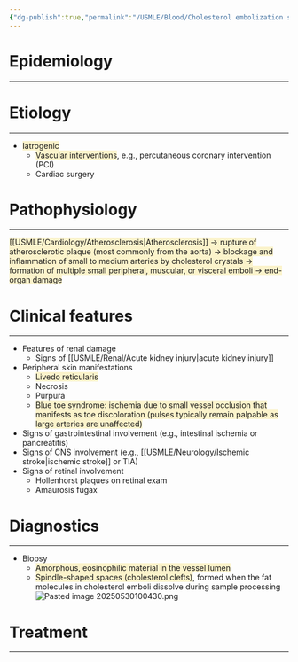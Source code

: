 ```yaml
---
{"dg-publish":true,"permalink":"/USMLE/Blood/Cholesterol embolization syndrome/"}
---
```


# Epidemiology
---


# Etiology
---
- <span style="background:rgba(240, 200, 0, 0.2)">Iatrogenic</span> 
	- <span style="background:rgba(240, 200, 0, 0.2)">Vascular interventions</span>, e.g., percutaneous coronary intervention (PCI)
	- Cardiac surgery

# Pathophysiology
---
<span style="background:rgba(240, 200, 0, 0.2)">[[USMLE/Cardiology/Atherosclerosis\|Atherosclerosis]] → rupture of atherosclerotic plaque (most commonly from the aorta) → blockage and inflammation of small to medium arteries by cholesterol crystals → formation of multiple small peripheral, muscular, or visceral emboli → end-organ damage</span>

# Clinical features
---
- Features of renal damage
	- Signs of [[USMLE/Renal/Acute kidney injury\|acute kidney injury]]
- Peripheral skin manifestations 
	- <span style="background:rgba(240, 200, 0, 0.2)">Livedo reticularis</span>
	- Necrosis
	- Purpura
	- <span style="background:rgba(240, 200, 0, 0.2)">Blue toe syndrome: ischemia due to small vessel occlusion that manifests as toe discoloration (pulses typically remain palpable as large arteries are unaffected)</span>
- Signs of gastrointestinal involvement (e.g., intestinal ischemia or pancreatitis)
- Signs of CNS involvement (e.g., [[USMLE/Neurology/Ischemic stroke\|ischemic stroke]] or TIA)
- Signs of retinal involvement
	- Hollenhorst plaques on retinal exam
	- Amaurosis fugax

# Diagnostics
---
- Biopsy 
	- <span style="background:rgba(240, 200, 0, 0.2)">Amorphous, eosinophilic material in the vessel lumen</span>
	- <span style="background:rgba(240, 200, 0, 0.2)">Spindle-shaped spaces (cholesterol clefts)</span>, formed when the fat molecules in cholesterol emboli dissolve during sample processing![Pasted image 20250530100430.png](/img/user/appendix/Pasted%20image%2020250530100430.png)

# Treatment
---

